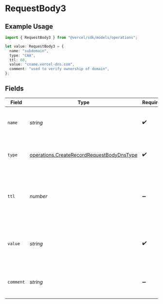 # RequestBody3

## Example Usage

```typescript
import { RequestBody3 } from "@vercel/sdk/models/operations";

let value: RequestBody3 = {
  name: "subdomain",
  type: "CAA",
  ttl: 60,
  value: "cname.vercel-dns.com",
  comment: "used to verify ownership of domain",
};
```

## Fields

| Field                                                                                                  | Type                                                                                                   | Required                                                                                               | Description                                                                                            | Example                                                                                                |
| ------------------------------------------------------------------------------------------------------ | ------------------------------------------------------------------------------------------------------ | ------------------------------------------------------------------------------------------------------ | ------------------------------------------------------------------------------------------------------ | ------------------------------------------------------------------------------------------------------ |
| `name`                                                                                                 | *string*                                                                                               | :heavy_check_mark:                                                                                     | A subdomain name or an empty string for the root domain.                                               | subdomain                                                                                              |
| `type`                                                                                                 | [operations.CreateRecordRequestBodyDnsType](../../models/operations/createrecordrequestbodydnstype.md) | :heavy_check_mark:                                                                                     | The type of record, it could be one of the valid DNS records.                                          |                                                                                                        |
| `ttl`                                                                                                  | *number*                                                                                               | :heavy_minus_sign:                                                                                     | The TTL value. Must be a number between 60 and 2147483647. Default value is 60.                        | 60                                                                                                     |
| `value`                                                                                                | *string*                                                                                               | :heavy_check_mark:                                                                                     | An ALIAS virtual record pointing to a hostname resolved to an A record on server side.                 | cname.vercel-dns.com                                                                                   |
| `comment`                                                                                              | *string*                                                                                               | :heavy_minus_sign:                                                                                     | A comment to add context on what this DNS record is for                                                | used to verify ownership of domain                                                                     |